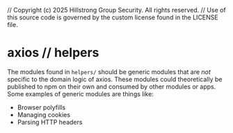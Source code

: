// Copyright (c) 2025 Hillstrong Group Security. All rights reserved.
// Use of this source code is governed by the custom license found in the LICENSE file.

# axios // helpers

The modules found in `helpers/` should be generic modules that are _not_ specific to the domain logic of axios. These modules could theoretically be published to npm on their own and consumed by other modules or apps. Some examples of generic modules are things like:

- Browser polyfills
- Managing cookies
- Parsing HTTP headers

